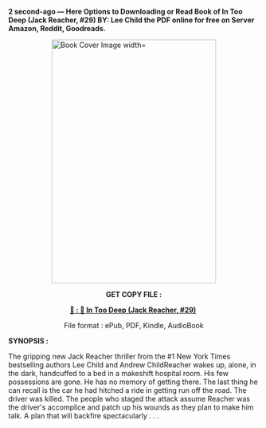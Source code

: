 <p><strong>2 second-ago &mdash; Here Options to Downloading or Read Book of In Too Deep (Jack Reacher, #29) BY: Lee Child the PDF online for free on Server Amazon, Reddit, Goodreads.</strong></p><p><a href="https://uk.ebookarea.xyz/?book=204432624-in-too-deep"><img style="display: block; margin-left: auto; margin-right: auto;" src="https://i.gr-assets.com/images/S/compressed.photo.goodreads.com/books/1715293370l/204432624.jpg" alt="Book Cover Image width=" width="330" height="488" /></a></p><p style="text-align: center;"><strong>GET COPY FILE :</strong></p><p style="text-align: center;"><strong><a href="https://uk.ebookarea.xyz/?book=204432624-in-too-deep" target="_blank" rel="noopener">📢 : 🔗 In Too Deep (Jack Reacher, #29)</a>&nbsp;</strong></p><p style="text-align: center;">File format : ePub, PDF, Kindle, AudioBook</p><p><strong>SYNOPSIS :</strong></p><p>The gripping new Jack Reacher thriller from the #1 New York Times bestselling authors Lee Child and Andrew ChildReacher wakes up, alone, in the dark, handcuffed to a bed in a makeshift hospital room. His few possessions are gone. He has no memory of getting there. The last thing he can recall is the car he had hitched a ride in getting run off the road. The driver was killed. The people who staged the attack assume Reacher was the driver's accomplice and patch up his wounds as they plan to make him talk. A plan that will backfire spectacularly . . .</p>

